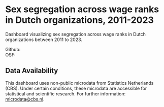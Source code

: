 # Sex segregation across wage ranks in Dutch organizations, 2011-2023
Dashboard visualizing sex segregation across wage ranks in Dutch organizations between 2011 to 2023.



Github: \
OSF:

## Data Availability
This dashboard uses non-public microdata from Statistics Netherlands (CBS). Under certain conditions, these microdata are accessible for statistical and scientific research. For further information: microdata@cbs.nl.
